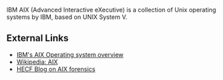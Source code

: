 IBM AIX (Advanced Interactive eXecutive) is a collection of Unix
operating systems by IBM, based on UNIX System V.

## External Links

- [IBM's AIX Operating system
  overview](http://www.ibm.com/servers/aix/overview)
- [Wikipedia: AIX](http://en.wikipedia.org/wiki/AIX_operating_system)
- [HECF Blog on AIX
  forensics](http://hackingexposedcomputerforensicsblog.blogspot.com/2011/02/what-are-you-missing-aix.html)